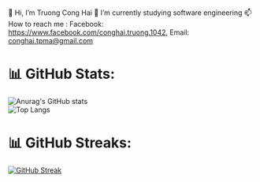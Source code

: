 👋 Hi, I’m Truong Cong Hai
🌱 I’m currently studying software engineering
📫 How to reach me : 
Facebook: https://www.facebook.com/conghai.truong.1042, 
Email: conghai.tpma@gmail.com
<!---
trgcghai/trgcghai is a ✨ special ✨ repository because its `README.md` (this file) appears on your GitHub profile.
You can click the Preview link to take a look at your changes.
--->
# 📊 GitHub Stats:
![Anurag's GitHub stats](https://github-readme-stats.vercel.app/api?username=trgcghai&show_icons=true&theme=github_dark_dimmed)
<br>
![Top Langs](https://github-readme-stats.vercel.app/api/top-langs/?username=trgcghai&show_icons=true&theme=github_dark_dimmed)

# 📊 GitHub Streaks:
[![GitHub Streak](https://streak-stats.demolab.com/?user=trgcghai)](https://git.io/streak-stats)
